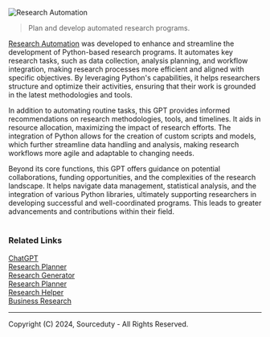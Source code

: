 ![Research Automation](https://github.com/user-attachments/assets/84f83fd1-9d78-4f77-ab22-90bbe3f2740f)

> Plan and develop automated research programs.

> 

[Research Automation](https://chatgpt.com/g/g-1RlqAhxFH-research-automation) was developed to enhance and streamline the development of Python-based research programs. It automates key research tasks, such as data collection, analysis planning, and workflow integration, making research processes more efficient and aligned with specific objectives. By leveraging Python's capabilities, it helps researchers structure and optimize their activities, ensuring that their work is grounded in the latest methodologies and tools.

In addition to automating routine tasks, this GPT provides informed recommendations on research methodologies, tools, and timelines. It aids in resource allocation, maximizing the impact of research efforts. The integration of Python allows for the creation of custom scripts and models, which further streamline data handling and analysis, making research workflows more agile and adaptable to changing needs.

Beyond its core functions, this GPT offers guidance on potential collaborations, funding opportunities, and the complexities of the research landscape. It helps navigate data management, statistical analysis, and the integration of various Python libraries, ultimately supporting researchers in developing successful and well-coordinated programs. This leads to greater advancements and contributions within their field.

#
### Related Links

[ChatGPT](https://github.com/sourceduty/ChatGPT)
<br>
[Research Planner](https://chatgpt.com/g/g-hdPLRuZph-research-planner)
<br>
[Research Generator](https://chatgpt.com/g/g-uxHzF0xR5-research-generator)
<br>
[Research Planner](https://github.com/sourceduty/Research_Planner)
<br>
[Research Helper](https://chat.openai.com/g/g-4S9pOnFTb-research-helper)
<br>
[Business Research](https://chat.openai.com/g/g-G2UxJHRgU-business-research)

***
Copyright (C) 2024, Sourceduty - All Rights Reserved.
